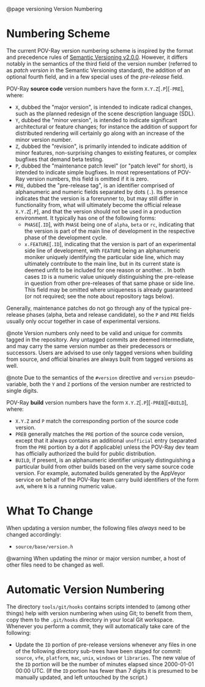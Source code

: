 @page versioning  Version Numbering


Numbering Scheme
================

The current POV-Ray version numbering scheme is inspired by the format and precedence rules of
[Semantic Versioning v2.0.0](http://semver.org/spec/v2.0.0.html). However, it differs notably in the semantics of the
third field of the version number (referred to as _patch version_ in the Semantic Versioning standard),
the addition of an optional fourth field, and in a few special uses of the _pre-release_ field.

POV-Ray **source code** version numbers have the form `X.Y.Z`[`.P`][`-PRE`], where:

  - `X`, dubbed the "major version", is intended to indicate radical changes, such as the planned redesign of the
    scene description language (SDL).
  - `Y`, dubbed the "minor version", is intended to indicate significant architectural or feature changes; for
    instance the addition of support for distributed rendering will certainly go along with an increase of the minor
    version number.
  - `Z`, dubbed the "revision", is primarily intended to indicate addition of minor features,
    non-surprising changes to existing features, or complex bugfixes that demand beta testing.
  - `P`, dubbed the "maintenance patch level" (or "patch level" for short), is intended to indicate
    simple bugfixes. In most representations of POV-Ray version numbers, this field is omitted
    if it is zero.
  - `PRE`, dubbed the "pre-release tag", is an identifier comprised of alphanumeric and numeric
    fields separated by dots (`.`). Its presence indicates that the version is a forerunner to, but
    may still differ in functionality from, what will ultimately become the official release
    `X.Y.Z`[`.P`], and that the version should not be used in a production environment.
    It typically has one of the following forms:
      - `PHASE`[`.ID`], with `PHASE` being one of `alpha`, `beta` or `rc`, indicating that the version is part of the
        main line of development in the respective phase of the development cycle.
      - `x.FEATURE`[`.ID`], indicating that the version is part of an experimental side line of
        development, with `FEATURE` being an alphanumeric moniker uniquely identifying the
        particular side line, which may ultimately contribute to the main line, but in its current state is
        deemed unfit to be included for one reason or another.
      .
    In both cases `ID` is a numeric value uniquely distinguishing the pre-release in question from other pre-releases
    of that same phase or side line. This field may be omitted where uniqueness is already
    guaranteed (or not required; see the note about repository tags below).

Generally, maintenance patches do not go through any of the typical pre-release phases (alpha, beta
and release candidate), so the `P` and `PRE` fields usually only occur together in case of
experimental versions.

@note
    Version numbers only need to be valid and unique for commits tagged in the repository.
    Any untagged commits are deemed intermediate, and may carry the same version number as their
    predecessors or successors. Users are advised to use only tagged versions when building from
    source, and official binaries are always built from tagged versions as well.

@note
    Due to the semantics of the `#version` directive and `version` pseudo-variable, both the `Y` and `Z` portions of
    the version number are restricted to single digits.

POV-Ray **build** version numbers have the form `X.Y.Z`[`.P`][`-PREB`][`+BUILD`], where:

  - `X.Y.Z` and `P` match the corresponding portion of the source code version.
  - `PREB` generally matches the `PRE` portion of the source code version, except that it always contains an
    additional `unofficial` entry (separated from the `PRE` portion by a dot if applicable) unless the POV-Ray dev
    team has officially authorized the build for public distribution.
  - `BUILD`, if present, is an alphanumeric identifier uniquely distinguishing a particular build from other builds
    based on the very same source code version. For example, automated builds generated by the AppVeyor service on
    behalf of the POV-Ray team carry build identifiers of the form `avN`, where `N` is a running numeric value.


What To Change
==============

When updating a version number, the following files _always_ need to be changed accordingly:

  - `source/base/version.h`

@warning
    When updating the minor or major version number, a host of other files need to be changed as well.


Automatic Version Numbering
===========================

The directory `tools/git/hooks` contains scripts intended to (among other things) help with version numbering when using
Git; to benefit from them, copy them to the `.git/hooks` directory in your local Git workspace. Whenever you perform a
commit, they will automatically take care of the following:

  - Update the `ID` portion of pre-release versions whenever any files in one of the following directory sub-trees have
    been staged for commit: `source`, `vfe`, `platform`, `mac`, `unix`, `windows` or `libraries`. The new value of the
    `ID` portion will be the number of minutes elapsed since 2000-01-01 00:00 UTC. (If the `ID`
    portion has fewer than 7 digits it is presumed to be manually updated, and left untouched by
    the script.)
